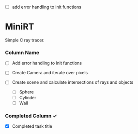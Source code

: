 - [ ] add error handling to init functions
# MiniRT
Simple C ray tracer.

### Column Name
- [ ] Add error handling to init functions

- [ ] Create Camera and iterate over pixels
- [ ] Create scene and calculate intersections of rays and objects
  - [ ] Sphere
  - [ ] Cylinder
  - [ ] Wall

### Completed Column ✓
- [x] Completed task title
